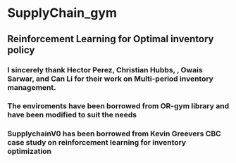 # SupplyChain_gym
## Reinforcement Learning for Optimal inventory policy
### I sincerely thank Hector Perez, Christian Hubbs, , Owais Sarwar, and Can Li for their work on Multi-period inventory management.
### The enviroments have been borrowed from OR-gym library and have been modified to suit the needs
### SupplychainV0 has been borrowed from Kevin Greevers CBC case study on reinforcement learning for inventory optimization
